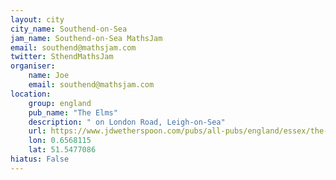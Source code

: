 ```yaml
---
layout: city                                           
city_name: Southend-on-Sea                                                               
jam_name: Southend-on-Sea MathsJam
email: southend@mathsjam.com
twitter: SthendMathsJam
organiser:
    name: Joe
    email: southend@mathsjam.com
location:
    group: england
    pub_name: "The Elms"
    description: " on London Road, Leigh-on-Sea"
    url: https://www.jdwetherspoon.com/pubs/all-pubs/england/essex/the-elms-leighonsea
    lon: 0.6568115
    lat: 51.5477086
hiatus: False
---
```

